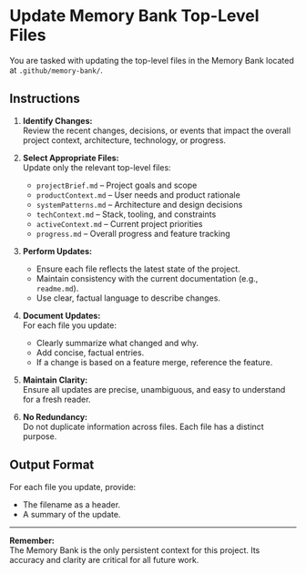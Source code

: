 # Update Memory Bank Top-Level Files

You are tasked with updating the top-level files in the Memory Bank located at `.github/memory-bank/`. 

## Instructions

1. **Identify Changes:**  
   Review the recent changes, decisions, or events that impact the overall project context, architecture, technology, or progress.

2. **Select Appropriate Files:**  
   Update only the relevant top-level files:
   - `projectBrief.md` – Project goals and scope
   - `productContext.md` – User needs and product rationale
   - `systemPatterns.md` – Architecture and design decisions
   - `techContext.md` – Stack, tooling, and constraints
   - `activeContext.md` – Current project priorities
   - `progress.md` – Overall progress and feature tracking

3. **Perform Updates:**  
   - Ensure each file reflects the latest state of the project.
   - Maintain consistency with the current documentation (e.g., `readme.md`).
   - Use clear, factual language to describe changes.

4. **Document Updates:**  
   For each file you update:
   - Clearly summarize what changed and why.
   - Add concise, factual entries.  
   - If a change is based on a feature merge, reference the feature.

5. **Maintain Clarity:**  
   Ensure all updates are precise, unambiguous, and easy to understand for a fresh reader.

6. **No Redundancy:**  
   Do not duplicate information across files. Each file has a distinct purpose.

## Output Format

For each file you update, provide:
- The filename as a header.
- A summary of the update.

---

**Remember:**  
The Memory Bank is the only persistent context for this project. Its accuracy and clarity are critical for all future work.

